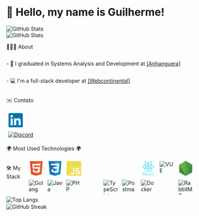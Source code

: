 <body>
    <div style="display: flex; flex-direction: column;">
        <h1>👋 Hello, my name is Guilherme!</h1>
        <img src="https://komarev.com/ghpvc/?username=Moraeszz2&style=for-the-badge&color=9b70f0" alt="GitHub Stats" />
        <div style="flex: 1;">
            <img src="https://github-readme-stats.vercel.app/api?username=Moraeszz2&show_icons=true&theme=tokyonight&rank_icon=github" alt="GitHub Stats" />
        </div>
        <div>
            <p>🙋🏻‍♂️ About</p>
            <div style="display: flex; flex-direction: column;">
                <p>- 🏫 I graduated in Systems Analysis and Development at <a href="https://www.anhanguera.com/" target="_blank">[Anhanguera]</a></p>
                <p>- 💻 I'm a full-stack developer at <a href="https://www.webcontinental.com.br" target="_blank">[Webcontinental]</a></p>
            </div>
        </div>
        <div>
            <p>✉️ Contato</p>
            <div style="display: flex; flex-direction: column;">
                <a href="https://www.linkedin.com/in/guilherme-m-b368a81a0/" target="_blank"><img align="center" src="https://raw.githubusercontent.com/devicons/devicon/master/icons/linkedin/linkedin-original.svg" alt="LinkedIn" height="40" width="40" style="padding: 5px;" /></a>
                <a href="https://discord.gg/3XdzUsjF" target="_blank"><img align="center" src="https://www.vectorlogo.zone/logos/discordapp/discordapp-tile.svg" alt="Discord" height="40" width="40" style="padding: 5px;" /></a>
            </div>
        </div>
        <div>
            <p>🌍 Most Used Technologies 🌍</p>
            <div style="display: flex;">
                <div>
                    <p>🛠️ My Stack</p>
                </div>
                <div style="display: flex; flex-wrap: wrap; justify-content: space-between; align-items: center;">
                    <div style="display: flex;">
                        <img align="center" alt="HTML" height="40" width="40" src="https://raw.githubusercontent.com/devicons/devicon/master/icons/html5/html5-original.svg" style="padding: 5px;">
                        <img align="center" alt="CSS" height="40" width="40" src="https://raw.githubusercontent.com/devicons/devicon/master/icons/css3/css3-original.svg" style="padding: 5px;">
                        <img align="center" alt="JS" height="40" width="40" src="https://raw.githubusercontent.com/devicons/devicon/master/icons/javascript/javascript-plain.svg" style="padding: 5px;">
                    </div>
                    <div style="display: flex;">
                        <img align="center" alt="React" height="40" width="40" src="https://raw.githubusercontent.com/devicons/devicon/master/icons/react/react-original-wordmark.svg" style="padding: 5px;">
                        <img align="center" alt="VUE" height="40" width="40" src="https://www.vectorlogo.zone/logos/vuejs/vuejs-icon.svg" style="padding: 5px;">
                        <img align="center" alt="NodeJs" height="40" width="40" src="https://raw.githubusercontent.com/devicons/devicon/master/icons/nodejs/nodejs-original.svg" style="padding: 5px;">
                    </div>
                    <div style="display: flex;">
                        <img align="center" alt="Golang" height="40" width="40" src="https://www.vectorlogo.zone/logos/golang/golang-icon.svg" style="padding: 5px;">
                        <img align="center" alt="Java" height="40" width="40" src="https://www.vectorlogo.zone/logos/java/java-icon.svg" style="padding: 5px;">
                        <img align="center" alt="PHP" height="40" width="40" src="https://www.vectorlogo.zone/logos/php/php-icon.svg" style="padding: 5px;">
                    </div>
                    <div style="display: flex;">
                        <img align="center" alt="TypeScript" height="40" width="40" src="https://www.vectorlogo.zone/logos/typescriptlang/typescriptlang-icon.svg" style="padding: 5px;">
                        <img align="center" alt="Postman" height="40" width="40" src="https://www.vectorlogo.zone/logos/getpostman/getpostman-icon.svg" style="padding: 5px;">
                        <img align="center" alt="Docker" height="40" width="40" src="https://www.vectorlogo.zone/logos/docker/docker-icon.svg" style="padding: 5px;">
                    </div>
                    <div style="display: flex; padding: 5px;">
                        <img align="center" alt="RabbitMQ" height="40" width="40" src="https://www.vectorlogo.zone/logos/rabbitmq/rabbitmq-icon.svg">
                    </div>
                </div>
            </div>
        </div>
        <div>
            <div style="flex: 1;">
                <img src="https://github-readme-stats.vercel.app/api/top-langs/?username=Moraeszz2&exclude_repo=processos,createLabb&langs_count=7&theme=tokyonight&layout=compact" alt="Top Langs" />
            </div>
        </div>
        <div>
            <div style="flex: 1;">
                <img align="center" src="https://github-readme-streak-stats.herokuapp.com/?user=Moraeszz2&theme=aura" alt="GitHub Streak" />
            </div>
        </div>
    </div>
</body>
